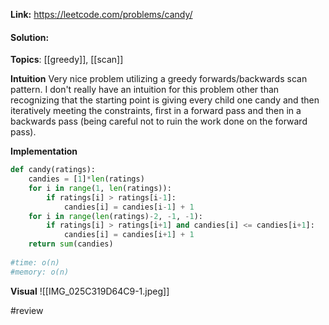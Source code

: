 
**Link:** https://leetcode.com/problems/candy/
#### Solution:

**Topics**: [[greedy]], [[scan]]

**Intuition**
Very nice problem utilizing a greedy forwards/backwards scan pattern. I don't really have an intuition for this problem other than recognizing that the starting point is giving every child one candy and then iteratively meeting the constraints, first in a forward pass and then in a backwards pass (being careful not to ruin the work done on the forward pass).

**Implementation**
```python
def candy(ratings):
	candies = [1]*len(ratings)
	for i in range(1, len(ratings)):
		if ratings[i] > ratings[i-1]:
			candies[i] = candies[i-1] + 1 
	for i in range(len(ratings)-2, -1, -1):
		if ratings[i] > ratings[i+1] and candies[i] <= candies[i+1]:
			candies[i] = candies[i+1] + 1
	return sum(candies)
		
#time: o(n)
#memory: o(n)
```

**Visual** 
![[IMG_025C319D64C9-1.jpeg]]

#review 


